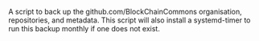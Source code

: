 A script to back up the github.com/BlockChainCommons organisation, repositories, and metadata.
This script will also install a systemd-timer to run this backup monthly if one does not exist.
